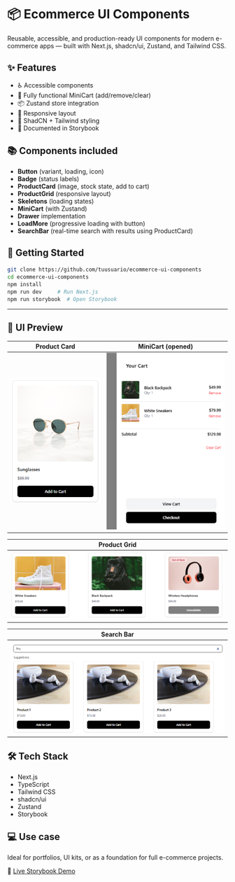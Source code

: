 # 📦 Ecommerce UI Components

Reusable, accessible, and production-ready UI components for modern e-commerce apps — built with Next.js, shadcn/ui, Zustand, and Tailwind CSS.

## ✨ Features

- ♿ Accessible components
- 🛒 Fully functional MiniCart (add/remove/clear)
- 📦 Zustand store integration
- 📱 Responsive layout
- 💅 ShadCN + Tailwind styling
- 📖 Documented in Storybook

## 📚 Components included

- **Button** (variant, loading, icon)
- **Badge** (status labels)
- **ProductCard** (image, stock state, add to cart)
- **ProductGrid** (responsive layout)
- **Skeletons** (loading states)
- **MiniCart** (with Zustand)
- **Drawer** implementation
- **LoadMore** (progressive loading with button)
- **SearchBar** (real-time search with results using ProductCard)

## 🧪 Getting Started

```bash
git clone https://github.com/tuusuario/ecommerce-ui-components
cd ecommerce-ui-components
npm install
npm run dev     # Run Next.js
npm run storybook  # Open Storybook
```

---

## 📸 UI Preview

| Product Card | MiniCart (opened) |
|--------------|------------------|
| ![ProductCard](./public/screenshots/product-card.png) | ![MiniCart](./public/screenshots/minicart.png) |

| Product Grid |
|--------------|
| ![ProductGrid](./public/screenshots/product-grid.png) |

| Search Bar |
|--------------|
| ![SearchBar](./public/screenshots/search-bar.png) |

## 🛠 Tech Stack

- Next.js
- TypeScript
- Tailwind CSS
- shadcn/ui
- Zustand
- Storybook

## 💻 Use case

Ideal for portfolios, UI kits, or as a foundation for full e-commerce projects.

🔗 [Live Storybook Demo](https://ecommerce-components-ten.vercel.app/)

